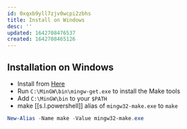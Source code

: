 ```yaml
---
id: 0xqxb9yll7zjv0wcpi2zbhs
title: Install on Windows
desc: ''
updated: 1642708476537
created: 1642708465126
---
```


## Installation on Windows

- Install from [Here](http://gnuwin32.sourceforge.net/packages/make.htm)
- Run `C:\MinGW\bin\mingw-get.exe` to install the Make tools
- Add `C:\MinGW\bin` to your `$PATH`
- make [[s.l.powershell]] alias of `mingw32-make.exe` to `make`

```powershell
New-Alias -Name make -Value mingw32-make.exe
```
